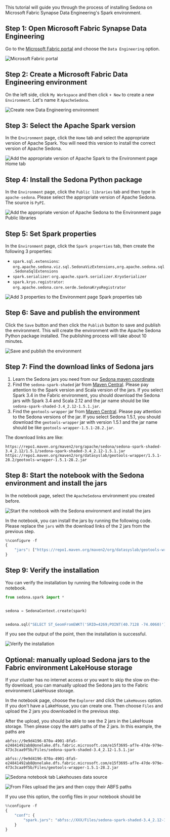 This tutorial will guide you through the process of installing Sedona on Microsoft Fabric Synapse Data Engineering's Spark environment.

## Step 1: Open Microsoft Fabric Synapse Data Engineering

Go to the [Microsoft Fabric portal](https://app.fabric.microsoft.com/) and choose the `Data Engineering` option.

![Microsoft Fabric portal](../image/fabric/fabric-1.png)

## Step 2: Create a Microsoft Fabric Data Engineering environment

On the left side, click `My Workspace` and then click `+ New` to create a new `Environment`. Let's name it `ApacheSedona`.

![Create new Data Engineering environment](../image/fabric/fabric-2.png)

## Step 3: Select the Apache Spark version

In the `Environment` page, click the `Home` tab and select the appropriate version of Apache Spark. You will need this version to install the correct version of Apache Sedona.

![Add the appropriate version of Apache Spark to the Environment page Home tab](../image/fabric/fabric-3.png)

## Step 4: Install the Sedona Python package

In the `Environment` page, click the `Public libraries` tab and then type in `apache-sedona`. Please select the appropriate version of Apache Sedona. The source is `PyPI`.

![Add the appropriate version of Apache Sedona to the Environment page Public libraries](../image/fabric/fabric-4.png)

## Step 5: Set Spark properties

In the `Environment` page, click the `Spark properties` tab, then create the following 3 properties:

- `spark.sql.extensions`: `org.apache.sedona.viz.sql.SedonaVizExtensions,org.apache.sedona.sql.SedonaSqlExtensions`
- `spark.serializer`: `org.apache.spark.serializer.KryoSerializer`
- `spark.kryo.registrator`: `org.apache.sedona.core.serde.SedonaKryoRegistrator`

![Add 3 properties to the Environment page Spark properties tab](../image/fabric/fabric-5.png)

## Step 6: Save and publish the environment

Click the `Save` button and then click the `Publish` button to save and publish the environment. This will create the environment with the Apache Sedona Python package installed. The publishing process will take about 10 minutes.

![Save and publish the environment](../image/fabric/fabric-6.png)

## Step 7: Find the download links of Sedona jars

1. Learn the Sedona jars you need from our [Sedona maven coordinate](maven-coordinates.md)
2. Find the `sedona-spark-shaded` jar from [Maven Central](https://search.maven.org/search?q=g:org.apache.sedona). Please pay attention to the Spark version and Scala version of the jars. If you select Spark 3.4 in the Fabric environment, you should download the Sedona jars with Spark 3.4 and Scala 2.12 and the jar name should be like `sedona-spark-shaded-3.4_2.12-1.5.1.jar`.
3. Find the `geotools-wrapper` jar from [Maven Central](https://search.maven.org/search?q=g:org.datasyslab). Please pay attention to the Sedona versions of the jar. If you select Sedona 1.5.1, you should download the `geotools-wrapper` jar with version 1.5.1 and the jar name should be like `geotools-wrapper-1.5.1-28.2.jar`.

The download links are like:

```
https://repo1.maven.org/maven2/org/apache/sedona/sedona-spark-shaded-3.4_2.12/1.5.1/sedona-spark-shaded-3.4_2.12-1.5.1.jar
https://repo1.maven.org/maven2/org/datasyslab/geotools-wrapper/1.5.1-28.2/geotools-wrapper-1.5.1-28.2.jar
```

## Step 8: Start the notebook with the Sedona environment and install the jars

In the notebook page, select the `ApacheSedona` environment you created before.

![Start the notebook with the Sedona environment and install the jars](../image/fabric/fabric-9.png)

In the notebook, you can install the jars by running the following code. Please replace the `jars` with the download links of the 2 jars from the previous step.

```python
%%configure -f
{
    "jars": ["https://repo1.maven.org/maven2/org/datasyslab/geotools-wrapper/1.5.1-28.2/geotools-wrapper-1.5.1-28.2.jar", "https://repo1.maven.org/maven2/org/apache/sedona/sedona-spark-shaded-3.4_2.12/1.5.1/sedona-spark-shaded-3.4_2.12-1.5.1.jar"]
}
```

## Step 9: Verify the installation

You can verify the installation by running the following code in the notebook.

```python
from sedona.spark import *


sedona = SedonaContext.create(spark)


sedona.sql("SELECT ST_GeomFromEWKT('SRID=4269;POINT(40.7128 -74.0060)')").show()
```

If you see the output of the point, then the installation is successful.

![Verify the installation](../image/fabric/fabric-10.png)

## Optional: manually upload Sedona jars to the Fabric environment LakeHouse storage

If your cluster has no internet access or you want to skip the slow on-the-fly download, you can manually upload the Sedona jars to the Fabric environment LakeHouse storage.

In the notebook page, choose the `Explorer` and click the `LakeHouses` option. If you don't have a LakeHouse, you can create one. Then choose `Files` and upload the 2 jars you downloaded in the previous step.

After the upload, you should be able to see the 2 jars in the LakeHouse storage. Then please copy the `ABFS` paths of the 2 jars. In this example, the paths are

```angular2html
abfss://9e9d4196-870a-4901-8fa5-e24841492ab8@onelake.dfs.fabric.microsoft.com/e15f3695-af7e-47de-979e-473c3caa9f5b/Files/sedona-spark-shaded-3.4_2.12-1.5.1.jar

abfss://9e9d4196-870a-4901-8fa5-e24841492ab8@onelake.dfs.fabric.microsoft.com/e15f3695-af7e-47de-979e-473c3caa9f5b/Files/geotools-wrapper-1.5.1-28.2.jar
```

![Sedona notebook tab Lakehouses data source](../image/fabric/fabric-7.png)

![From Files upload the jars and then copy their ABFS paths](../image/fabric/fabric-8.png)

If you use this option, the config files in your notebook should be

```python
%%configure -f
{
    "conf": {
        "spark.jars": "abfss://XXX/Files/sedona-spark-shaded-3.4_2.12-1.5.1.jar,abfss://XXX/Files/geotools-wrapper-1.5.1-28.2.jar",
    }
}
```

